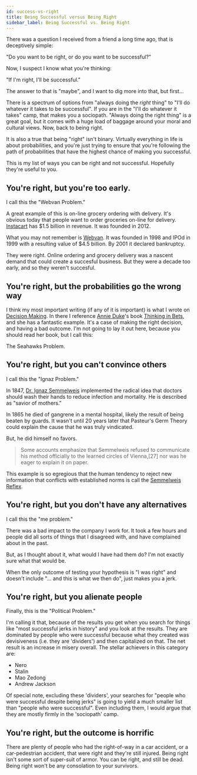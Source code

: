 ```yaml
---
id: success-vs-right
title: Being Successful versus Being Right
sidebar_label: Being Successful vs. Being Right
---
```


There was a question I received from a friend a long time ago, that is deceptively simple:

"Do you want to be right, or do you want to be successful?"

Now, I suspect I know what you're thinking:

"If I'm right, I'll be successful."

The answer to that is "maybe", and I want to dig more into that, but first...

There is a spectrum of options from "always doing the *right* thing" to "I'll do whatever it takes to be successful".  If you are in the "I'll do whatever it takes" camp, that makes you a sociopath.  "Always doing the right thing" is a great goal, but it comes with a huge load of baggage around your moral and cultural views.  Now, back to being right.

It is also a true that being "right" isn't binary.  Virtually everything in life is about probabilities, and you're just trying to ensure that you're following the path of probabilities that have the highest chance of making you successful.

This is my list of ways you can be right and not successful.  Hopefully they're useful to you.

## You're right, but you're too early.

I call this the "Webvan Problem."

A great example of this is on-line grocery ordering with delivery.  It's obvious today that people want to order groceries on-line for delivery.  [Instacart](https://en.wikipedia.org/wiki/Instacart) has $1.5 billion in revenue.  It was founded in 2012.

What you may not remember is [Webvan](https://en.wikipedia.org/wiki/Webvan).  It was founded in 1998 and IPOd in 1999 with a resulting value of $4.5 billion.  By 2001 it declared bankruptcy.

They were right.  Online ordering and grocery delivery was a nascent demand that could create a succesful business.  But they were a decade too early, and so they weren't succesful.

## You're right, but the probabilities go the wrong way

I think my most important writing (if any of it is important) is what I wrote on [Decision Making](decision-making.md).  In there I reference [Annie Duke](https://www.annieduke.com/)'s book [Thinking in Bets](https://www.indiebound.org/book/9780735216358?aff=penguinrandom), and she has a fantastic example.  It's a case of making the right decision, and having a bad outcome.  I'm not going to lay it out here, because you should read her book, but I call this:

The Seahawks Problem.

## You're right, but you can't convince others

I call this the "Ignaz Problem."

In 1847, [Dr. Ignaz Semmelweis](https://en.wikipedia.org/wiki/Ignaz_Semmelweis) implemented the radical idea that doctors should wash their hands to reduce infection and mortality.  He is described as "savior of mothers."

In 1865 he died of gangrene in a mental hospital, likely the result of being beaten by guards.  It wasn't until 20 years later that Pasteur's Germ Theory could explain the cause that he was truly vindicated.

But, he did himself no favors. 

> Some accounts emphasize that Semmelweis refused to communicate his method officially to the learned circles of Vienna,[27] nor was he eager to explain it on paper. 

This example is so egregious that the human tendency to reject new information that conflicts with established norms is call the [Semmelweis Reflex](https://en.wikipedia.org/wiki/Semmelweis_reflex).

## You're right, but you don't have any alternatives

I call this the "me problem."  

There was a bad impact to the company I work for.  It took a few hours and people did all sorts of things that I disagreed with, and have complained about in the past.

But, as I thought about it, what would I have had them do?  I'm not exactly sure what that would be.

When the only outcome of testing your hypothesis is "I was right" and doesn't include "... and this is what we then do", just makes you a jerk.

## You're right, but you alienate people

Finally, this is the "Political Problem."

I'm calling it that, because of the results you get when you search for things like "most successful jerks in history" and you look at the results.  They are dominated by people who were successful because what they created was devisiveness (i.e. they are 'dividers')  and then capitalized on that.  The net result is an increase in misery overall.  The stellar achievers in this category are:

* Nero
* Stalin
* Mao Zedong
* Andrew Jackson

Of special note, excluding these 'dividers', your searches for "people who were successful despite being jerks" is going to yield a much smaller list than "people who were successful".  Even including them, I would argue that they are mostly firmly in the 'sociopath' camp.
 
## You're right, but the outcome is horrific

There are plenty of people who had the right-of-way in a car accident, or a car-pedestrian accident, that were right and they're still injured.  Being right isn't some sort of super-suit of armor.  You can be right, and still be dead.  Being right won't be any consolation to your survivors.
